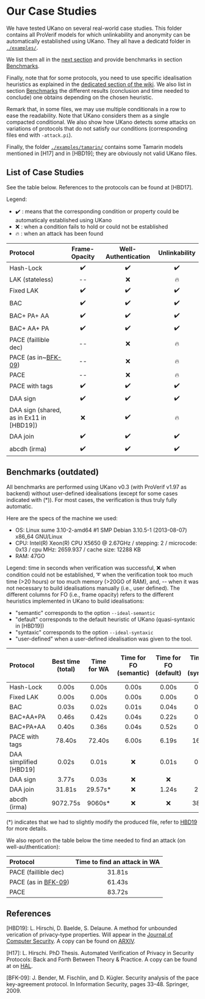 # Our Case Studies
We have tested UKano on several real-world case studies.
This folder contains all ProVerif models for which unlinkability
and anonymity can be automatically established using UKano.
They all have a dedicatd folder in [`./examples/`](.).


We list them all in the [next section](#list-of-case-studies) and provide
benchmarks in section [Benchmarks](#benchmarks).

Finally, note that for some protocols, you need to use specific idealisation
heuristics as explained in the [dedicated section of the wiki](https://github.com/LCBH/UKano/wiki#idealisations-heuristics).
We also list in section [Benchmarks](#benchmarks) the different results
(conclusion and time needed to conclude) one obtains depending on the chosen heuristic.

Remark that, in some files, we may use multiple conditionals in a row to ease the readability.
Note that UKano considers them as a single compacted conditional. We also show how
UKano detects some attacks on variations of protocols that do not satisfy our conditions
(corresponding files end with `-attack.pi`).

Finally, the folder [`./examples/tamarin/`](./tamarin/) contains
some Tamarin models mentioned in [H17] and in [HBD19]; they are obviously not valid
UKano files.

## List of Case Studies
See the table below. References to the protocols can be found at [HBD17].

Legend:
- :heavy_check_mark: : means that the corresponding condition or property could be automaticaly established using UKano
- :x: : when a condition fails to hold or could not be established
- :fire: : when an attack has been found

| Protocol | Frame-Opacity | Well-Authentication | Unlinkability |
|:---------|:-------------:|:-------------------:|:-------------:|
| Hash-Lock | :heavy_check_mark: | :heavy_check_mark: | :heavy_check_mark: |
| LAK (stateless) | --  | :x: | :fire: |
| Fixed LAK | :heavy_check_mark: | :heavy_check_mark: | :heavy_check_mark: |
| BAC       | :heavy_check_mark: | :heavy_check_mark: | :heavy_check_mark: |
| BAC+ PA+ AA | :heavy_check_mark: | :heavy_check_mark: | :heavy_check_mark: |
| BAC+ AA+ PA | :heavy_check_mark: | :heavy_check_mark: | :heavy_check_mark: |
| PACE (faillible dec) |  -- | :x: | :fire: |
| PACE (as in~[BFK-09](#references))     |  -- | :x: | :fire: |
| PACE | -- | :x: | :fire: |
| PACE with tags | :heavy_check_mark: | :heavy_check_mark: | :heavy_check_mark: |
| DAA sign | :heavy_check_mark: | :heavy_check_mark: | :heavy_check_mark: |
| DAA sign (shared, as in Ex11 in [HBD19]) | :x: | :heavy_check_mark: | :fire: |
| DAA join | :heavy_check_mark: | :heavy_check_mark: | :heavy_check_mark: |
| abcdh (irma) | :heavy_check_mark: | :heavy_check_mark: | :heavy_check_mark: |


## Benchmarks (outdated)
All benchmarks are performed using UKano v0.3 (with ProVerif v1.97 as backend)
without user-defined idealisations (except for some cases indicated with (*)).
For most cases, the verification is thus truly fully automatic.

Here are the specs of the machine we used:
- OS: Linux sume 3.10-2-amd64 #1 SMP Debian 3.10.5-1 (2013-08-07) x86_64 GNU/Linux
- CPU: Intel(R) Xeon(R) CPU X5650 @ 2.67GHz / stepping: 2 / microcode: 0x13 / cpu MHz: 2659.937 / 
cache size: 12288 KB
- RAM: 47GO
	    
Legend: time in seconds when verification was successful, :x: when condition
could not be established, :curly_loop: when the verification took too much time (>20 hours) or too
much memory (>20GO of RAM), and, -- when it was not necessary to build idealisations manually
(i.e., user defined). The different columns for FO (i.e., frame opacity) refers to the different
heuristics implemented in  UKano to build idealisations:
- "semantic" corresponds to the option `--ideal-semantic`
- "default" corresponds to the default heuristic of UKano (quasi-syntaxic in [HBD19])
- "syntaxic" corresponds to the option `--ideal-syntaxic`
- "user-defined" when a user-defined idealisation was given to the tool.

| Protocol    | Best time (total) | Time for WA | Time for FO (semantic) | Time for FO (default) | Time for FO (syntaxic)  | Time for FO (user-defined) |
|:------------|:-------------:|:-------------------:|:-------------------:|:---------------------:|:--------------------:|:---------------------------|
| Hash-Lock      | 0.00s  | 0.00s | 0.00s  | 0.00s   | 0.00s   | --    |
| Fixed LAK      | 0.00s  | 0.00s | 0.00s  | 0.00s   | 0.00s   | --    |
| BAC            | 0.03s  | 0.02s | 0.01s  | 0.04s   | 0.04s   | --    |
| BAC+AA+PA      | 0.46s  | 0.42s | 0.04s  | 0.22s   | 0.22s   | --    |
| BAC+PA+AA      | 0.40s  | 0.36s | 0.04s  | 0.52s   | 0.50s   | --    |
| PACE with tags | 78.40s | 72.40s| 6.00s  | 6.19s   | 16.44s  | --    |
| DAA simplified [HBD19]| 0.02s | 0.01s | :x:| 0.01s | 0.01s   | --    |
| DAA sign       | 3.77s  | 0.03s | :x:    | :x:     | :x:     | 3.74s |
| DAA join       | 31.81s | 29.57s*  | :x: | 1.24s   | 2.29s   | 1.79s |
| abcdh (irma)   | 9072.75s |  9060s* | :x:| :x:     | 38.20s  | 12.75s|

(*) indicates that we had to slightly modify the produced file, refer to [HBD19](#references) for more details.

We also report on the table below the time needed to find an attack (on well-au\thentication):

| Protocol    | Time to find an attack in WA |
|:------------|:----------------------------:|
| PACE (faillible dec)                 | 31.81s  |
| PACE (as in [BFK-09](#references))   | 61.43s  |
| PACE                                 | 83.72s  |


## References
[HBD19]: L. Hirschi, D. Baelde, S. Delaune.
    A method for unbounded verication of privacy-type properties.
    Will appear in the [Journal of Computer Security](https://www.iospress.nl/journal/journal-of-computer-security/).
    A copy can be found on [ARXIV](https://arxiv.org/pdf/1710.02049.pdf).

[H17]: L. Hirschi.
    PhD Thesis.
    Automated Verification of Privacy in Security Protocols:
    Back and Forth Between Theory & Practice.
    A copy can be found at on [HAL](https://tel.archives-ouvertes.fr/tel-01534145/document).

[BFK-09]: J. Bender, M. Fischlin, and D. Kügler.
    Security analysis of the pace key-agreement protocol.
    In Information Security, pages 33–48. Springer, 2009.
	  
